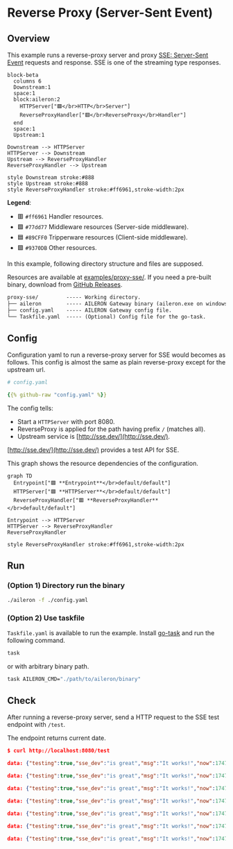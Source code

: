 # Reverse Proxy (Server-Sent Event)

## Overview

This example runs a reverse-proxy server and proxy [SSE: Server-Sent Event](https://en.wikipedia.org/wiki/Server-sent_events) requests and response.
SSE is one of the streaming type responses.

```mermaid
block-beta
  columns 6
  Downstream:1
  space:1
  block:aileron:2
    HTTPServer["🟪</br>HTTP</br>Server"]
    ReverseProxyHandler["🟥</br>ReverseProxy</br>Handler"]
  end
  space:1
  Upstream:1

Downstream --> HTTPServer
HTTPServer --> Downstream
Upstream --> ReverseProxyHandler
ReverseProxyHandler --> Upstream

style Downstream stroke:#888
style Upstream stroke:#888
style ReverseProxyHandler stroke:#ff6961,stroke-width:2px
```

**Legend**:

- 🟥 `#ff6961` Handler resources.
- 🟩 `#77dd77` Middleware resources (Server-side middleware).
- 🟦 `#89CFF0` Tripperware resources (Client-side middleware).
- 🟪 `#9370DB` Other resources.

In this example, following directory structure and files are supposed.

Resources are available at [examples/proxy-sse/](https://github.com/aileron-gateway/aileron-gateway/tree/main/examples/proxy-sse).
If you need a pre-built binary, download from [GitHub Releases](https://github.com/aileron-gateway/aileron-gateway/releases).

```txt
proxy-sse/         ----- Working directory.
├── aileron        ----- AILERON Gateway binary (aileron.exe on windows).
├── config.yaml    ----- AILERON Gateway config file.
└── Taskfile.yaml  ----- (Optional) Config file for the go-task.
```

## Config

Configuration yaml to run a reverse-proxy server for SSE would becomes as follows.
This config is almost the same as plain reverse-proxy except for the upstream url.

```yaml
# config.yaml

{{% github-raw "config.yaml" %}}
```

The config tells:

- Start a `HTTPServer` with port 8080.
- ReverseProxy is applied for the path having prefix `/` (matches all).
- Upstream service is [http://sse.dev/](http://sse.dev/).

[http://sse.dev/](http://sse.dev/) provides a test API for SSE.

This graph shows the resource dependencies of the configuration.

```mermaid
graph TD
  Entrypoint["🟪 **Entrypoint**</br>default/default"]
  HTTPServer["🟪 **HTTPServer**</br>default/default"]
  ReverseProxyHandler["🟥 **ReverseProxyHandler**</br>default/default"]

Entrypoint --> HTTPServer
HTTPServer --> ReverseProxyHandler
ReverseProxyHandler

style ReverseProxyHandler stroke:#ff6961,stroke-width:2px
```

## Run

### (Option 1) Directory run the binary

```bash
./aileron -f ./config.yaml
```

### (Option 2) Use taskfile

`Taskfile.yaml` is available to run the example.
Install [go-task](https://taskfile.dev/) and run the following command.

```bash
task
```

or with arbitrary binary path.

```bash
task AILERON_CMD="./path/to/aileron/binary"
```

## Check

After running a reverse-proxy server, send a HTTP request to the SSE test endpoint with `/test`.

The endpoint returns current date.

```json
$ curl http://localhost:8080/test

data: {"testing":true,"sse_dev":"is great","msg":"It works!","now":1747981079341}

data: {"testing":true,"sse_dev":"is great","msg":"It works!","now":1747981081341}

data: {"testing":true,"sse_dev":"is great","msg":"It works!","now":1747981083341}

data: {"testing":true,"sse_dev":"is great","msg":"It works!","now":1747981085341}

data: {"testing":true,"sse_dev":"is great","msg":"It works!","now":1747981087341}

data: {"testing":true,"sse_dev":"is great","msg":"It works!","now":1747981089341}

data: {"testing":true,"sse_dev":"is great","msg":"It works!","now":1747981091342}
```

